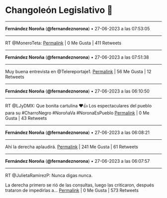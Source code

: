 # Changoleón Legislativo 🙈
*****
**Fernández Noroña** (**@fernandeznorona**) • 27-06-2023 a las 07:53:05
*****
RT @MoneroTeta:
[Permalink](https://twitter.com/fernandeznorona/status/1673721118564204544) | 0 Me Gusta | 411 Retweets
*****
**Fernández Noroña** (**@fernandeznorona**) • 27-06-2023 a las 07:51:38
*****
Muy buena entrevista en @Telereportaje1.
[Permalink](https://twitter.com/fernandeznorona/status/1673720753890394113) | 56 Me Gusta | 12 Retweets
*****
**Fernández Noroña** (**@fernandeznorona**) • 27-06-2023 a las 06:10:50
*****
RT @LJyDMX: Que bonita cartulina ❤️👍 
Los espectaculares del pueblo para su #CharroNegro 
\#NoroñaVa #NoronaEsPueblo
[Permalink](https://twitter.com/fernandeznorona/status/1673695386999898114) | 0 Me Gusta | 43 Retweets
*****
**Fernández Noroña** (**@fernandeznorona**) • 27-06-2023 a las 06:08:21
*****
Ahí la derecha aplaudirá.
[Permalink](https://twitter.com/fernandeznorona/status/1673694760744132608) | 241 Me Gusta | 61 Retweets
*****
**Fernández Noroña** (**@fernandeznorona**) • 27-06-2023 a las 06:07:57
*****
RT @JulietaRamirezP: Nunca digas nunca.


La derecha primero se rió de las consultas, luego las criticaron, después trataron de impedirlas a…
[Permalink](https://twitter.com/fernandeznorona/status/1673694659669893123) | 0 Me Gusta | 573 Retweets